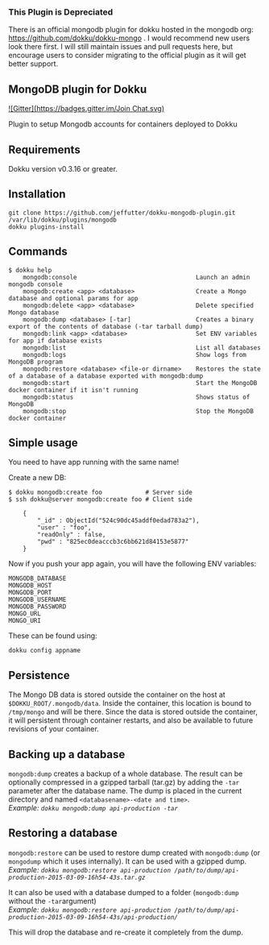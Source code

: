 ### This Plugin is Depreciated  ###
There is an official mongodb plugin for dokku hosted in the mongodb org: https://github.com/dokku/dokku-mongo . I would recommend new users look there first. I will still maintain issues and pull requests here, but encourage users to consider migrating to the official plugin as it will get better support.

MongoDB plugin for Dokku
---------------------------
[![Gitter](https://badges.gitter.im/Join Chat.svg)](https://gitter.im/jeffutter/dokku-mongodb-plugin?utm_source=badge&utm_medium=badge&utm_campaign=pr-badge&utm_content=badge)


Plugin to setup Mongodb accounts for containers deployed to Dokku

Requirements
------------

Dokku version v0.3.16 or greater.


Installation
------------
```
git clone https://github.com/jeffutter/dokku-mongodb-plugin.git /var/lib/dokku/plugins/mongodb
dokku plugins-install
```


Commands
--------
```
$ dokku help
    mongodb:console                 		        Launch an admin mongodb console
    mongodb:create <app> <database> 		        Create a Mongo database and optional params for app
    mongodb:delete <app> <database> 		        Delete specified Mongo database
    mongodb:dump <database> [-tar]                  Creates a binary export of the contents of database (-tar tarball dump)
    mongodb:link <app> <database>	       	        Set ENV variables for app if database exists
    mongodb:list                    		        List all databases
    mongodb:logs                    		        Show logs from MongoDB program
    mongodb:restore <database> <file-or dirname>    Restores the state of a database of a database exported with mongodb:dump
    mongodb:start                   		        Start the MongoDB docker container if it isn't running
    mongodb:status                  		        Shows status of MongoDB
    mongodb:stop                    		        Stop the MongoDB docker container
```

Simple usage
------------
You need to have app running with the same name!

Create a new DB:
```
$ dokku mongodb:create foo            # Server side
$ ssh dokku@server mongodb:create foo # Client side

    {
        "_id" : ObjectId("524c90dc45addf0edad783a2"),
        "user" : "foo",
        "readOnly" : false,
        "pwd" : "825ec0deacccb3c6bb621d84153e5877"
    }

```

Now if you push your app again, you will have the following ENV variables:
```
MONGODB_DATABASE
MONGODB_HOST
MONGODB_PORT
MONGODB_USERNAME
MONGODB_PASSWORD
MONGO_URL
MONGO_URI
```

These can be found using:
```
dokku config appname
```

Persistence
-----------

The Mongo DB data is stored outside the container on the host at `$DOKKU_ROOT/.mongodb/data`. Inside the container, this location is bound to `/tmp/mongo` and will be there. 
Since the data is stored outside the container, it will persistent through container restarts, and also be available to future revisions of your container. 

Backing up a database
---------------------

`mongodb:dump` creates a backup of a whole database. The result can be optionally compressed in a gzipped tarball (tar.gz) by adding the `-tar` parameter after the database name. The dump is placed in the current directory and named `<databasename>-<date and time>`.  
*Example: `dokku mongodb:dump api-production -tar`*

Restoring a database
--------------------
`mongodb:restore` can be used to restore dump created with `mongodb:dump` (or `mongodump` which it uses internally). It can be used with a gzipped dump.  
*Example: `dokku mongodb:restore api-production /path/to/dump/api-production-2015-03-09-16h54-43s.tar.gz`*  
  
It can also be used with a database dumped to a folder (`mongodb:dump` without the `-tar`argument)  
*Example: `dokku mongodb:restore api-production /path/to/dump/api-production-2015-03-09-16h54-43s/api-production/`*  
  
This will drop the database and re-create it completely from the dump.
